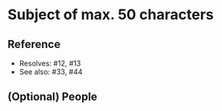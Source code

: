 <!--
Please have a look at the contribution guidelines and commit template first.

https://github.com/while-true-do/community/docs/CONTRIBUTING.md
https://github.com/while-true-do/community/docs/COMMIT_TEMPLATE.md
-->
# Subject of max. 50 characters
<!--
Further paragraphs come after blank lines, if needed.

 - Bullet points are okay, too
 - A hyphen or asterisk is used for the bullet, preceded by a single space.
-->
## Reference
<!--
Please be aware, that every pull-request/merge-request for released (stable) repo needs an issue.
-->
 - Resolves: #12, #13
 - See also: #33, #44

## (Optional) People
<!--
@mentions of somebody who was involved or should be involved.
@mentions of the person or team responsible for reviewing proposed changes.
-->
